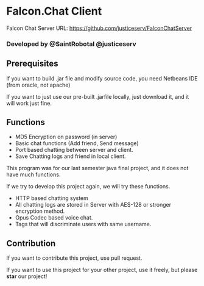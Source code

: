 # Falcon.Chat Client

Falcon Chat Server URL: https://github.com/justiceserv/FalconChatServer

### Developed by @SaintRobotal @justiceserv

## Prerequisites 

If you want to build .jar file and modify source code, you need Netbeans IDE (from oracle, not apache)

If you want to just use our pre-built .jarfile locally, just download it, and it will work just fine. 

## Functions 
- MD5 Encryption on password (in server)
- Basic chat functions (Add friend, Send message) 
- Port based chatting between server and client. 
- Save Chatting logs and friend in local client. 

This program was for our last semester java final project, and it does not have much functions. 

If we try to develop this project again, we will try these functions. 
- HTTP based chatting system 
- All chatting logs are stored in Server with AES-128 or stronger encryption method. 
- Opus Codec based voice chat. 
- Tags that will discriminate users with same username. 

## Contribution 
If you want to contribute this project, use pull request.

If you want to use this project for your other project, use it freely, but please **star** our project!
